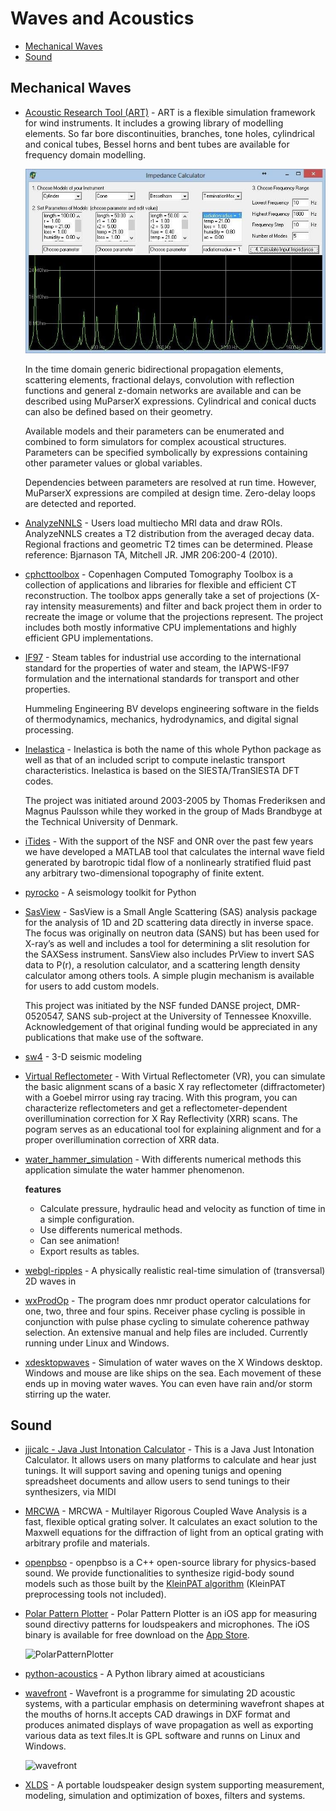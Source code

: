 # Waves and Acoustics

- [Mechanical Waves](#mechanical-waves)
- [Sound](#sound)

## Mechanical Waves

- [Acoustic Research Tool (ART)](https://sourceforge.net/projects/artool/) - ART is a flexible simulation framework for wind instruments. It includes a growing library of modelling elements. So far bore discontinuities, branches, tone holes, cylindrical and conical tubes, Bessel horns and bent tubes are available for frequency domain modelling.

  ![ART](/images/artool.jpeg)

  In the time domain generic bidirectional propagation elements, scattering elements, fractional delays, convolution with reflection functions and general z-domain networks are available and can be described using MuParserX expressions. Cylindrical and conical ducts can also be defined based on their geometry.

  Available models and their parameters can be enumerated and combined to form simulators for complex acoustical structures. Parameters can be specified symbolically by expressions containing other parameter values or global variables.

  Dependencies between parameters are resolved at run time. However, MuParserX expressions are compiled at design time. Zero-delay loops are detected and reported.

- [AnalyzeNNLS](https://sourceforge.net/projects/analyzennls/) - Users load multiecho MRI data and draw ROIs. AnalyzeNNLS creates a T2 distribution from the averaged decay data. Regional fractions and geometric T2 times can be determined. Please reference: Bjarnason TA, Mitchell JR. JMR 206:200-4 (2010).

- [cphcttoolbox](https://pypi.org/project/cphcttoolbox/) - Copenhagen Computed Tomography Toolbox is a collection of applications and libraries for flexible and efficient CT reconstruction. The toolbox apps generally take a set of projections (X-ray intensity measurements) and filter and back project them in order to recreate the image or volume that the projections represent. The project includes both mostly informative CPU implementations and highly efficient GPU implementations.

- [IF97](https://sourceforge.net/projects/if97/) - Steam tables for industrial use according to the international standard for the properties of water and steam, the IAPWS-IF97 formulation and the international standards for transport and other properties.

  Hummeling Engineering BV develops engineering software in the fields of thermodynamics, mechanics, hydrodynamics, and digital signal processing.

- [Inelastica](https://github.com/tfrederiksen/inelastica) - Inelastica is both the name of this whole Python package as well as that of an included script to compute inelastic transport characteristics. Inelastica is based on the SIESTA/TranSIESTA DFT codes.

  The project was initiated around 2003-2005 by Thomas Frederiksen and Magnus Paulsson while they worked in the group of Mads Brandbyge at the Technical University of Denmark.

- [iTides](https://sourceforge.net/projects/itides/) - With the support of the NSF and ONR over the past few years we have developed a MATLAB tool that calculates the internal wave field generated by barotropic tidal flow of a nonlinearly stratified fluid past any arbitrary two-dimensional topography of finite extent.
- [pyrocko](https://github.com/pyrocko/pyrocko) - A seismology toolkit for Python
- [SasView](https://www.sasview.org/) - SasView is a Small Angle Scattering (SAS) analysis package for the analysis of 1D and 2D scattering data directly in inverse space. The focus was originally on neutron data (SANS) but has been used for X-ray’s as well and includes a tool for determining a slit resolution for the SAXSess instrument. SansView also includes PrView to invert SAS data to P(r), a resolution calculator, and a scattering length density calculator among others tools. A simple plugin mechanism is available for users to add custom models.

  This project was initiated by the NSF funded DANSE project, DMR-0520547, SANS sub-project at the University of Tennessee Knoxville. Acknowledgement of that original funding would be appreciated in any publications that make use of the software.

- [sw4](https://github.com/geodynamics/sw4) - 3-D seismic modeling
- [Virtual Reflectometer](https://sourceforge.net/projects/virtualreflectometer/) - With Virtual Reflectometer (VR), you can simulate the basic alignment scans of a basic X ray reflectometer (diffractometer) with a Goebel mirror using ray tracing.
  With this program, you can characterize reflectometers and get a reflectometer-dependent overillumination correction for X Ray Reflectivity (XRR) scans.
  The pogram serves as an educational tool for explaining alignment and for a proper overillumination correction of XRR data.

- [water_hammer_simulation](https://sourceforge.net/projects/water-hammer-simulation/) - With differents numerical methods this application simulate the water hammer phenomenon.

  **features**

  - Calculate pressure, hydraulic head and velocity as function of time in a simple configuration.
  - Use differents numerical methods.
  - Can see animation!
  - Export results as tables.

- [webgl-ripples](https://github.com/m-ender/webgl-ripples) - A physically realistic real-time simulation of (transversal) 2D waves in

- [wxProdOp](https://sourceforge.net/projects/wxprodop/) - The program does nmr product operator calculations for one, two, three and four spins. Receiver phase cycling is possible in conjunction with pulse phase cycling to simulate coherence pathway selection. An extensive manual and help files are included. Currently running under Linux and Windows.

- [xdesktopwaves](https://sourceforge.net/projects/xdesktopwaves/) - Simulation of water waves on the X Windows desktop. Windows and mouse are like ships on the sea. Each movement of these ends up in moving water waves. You can even have rain and/or storm stirring up the water.

## Sound

- [jjicalc - Java Just Intonation Calculator](https://sourceforge.net/projects/jjicalc/) - This is a Java Just Intonation Calculator. It allows users on many platforms to calculate and hear just tunings. It will support saving and opening tunigs and opening spreadsheet documents and allow users to send tunings to their synthesizers, via MIDI

- [MRCWA](https://sourceforge.net/projects/mrcwa/) - MRCWA - Multilayer Rigorous Coupled Wave Analysis is a fast, flexible optical grating solver. It calculates an exact solution to the Maxwell equations for the diffraction of light from an optical grating with arbitrary profile and materials.

- [openpbso](https://github.com/jhwang7628/openpbso) - openpbso is a C++ open-source library for physics-based sound. We provide functionalities to synthesize rigid-body sound models such as those built by the [KleinPAT algorithm](https://graphics.stanford.edu/projects/kleinpat/) (KleinPAT preprocessing tools not included).

- [Polar Pattern Plotter](https://github.com/drscotthawley/PolarPatternPlotter) - Polar Pattern Plotter is an iOS app for measuring sound directivy patterns for loudspeakers and microphones. The iOS binary is available for free download on the [App Store](https://appsto.re/us/Mfvadb.i).

  ![PolarPatternPlotter](https://camo.githubusercontent.com/33b3197ffd6fc82aa8e0bc71d2af3ab4057955c8ebb57544dfe72b3c949423be/687474703a2f2f7777772e73636f74746861776c65792e636f6d2f7070702f73637265656e73686f745f7265616c5f736d35372e6a7067)

- [python-acoustics](https://github.com/python-acoustics/python-acoustics) - A Python library aimed at acousticians

- [wavefront](https://sourceforge.net/projects/wavefront/) - Wavefront is a programme for simulating 2D acoustic systems, with a particular emphasis on determining wavefront shapes at the mouths of horns.It accepts CAD drawings in DXF format and produces animated displays of wave propagation as well as exporting various data as text files.It is GPL software and runns on Linux and Windows.

  ![wavefront](/images/wavefront.jpg)

- [XLDS](https://sourceforge.net/projects/xlds/) - A portable loudspeaker design system supporting measurement, modeling, simulation and optimization of boxes, filters and systems.
